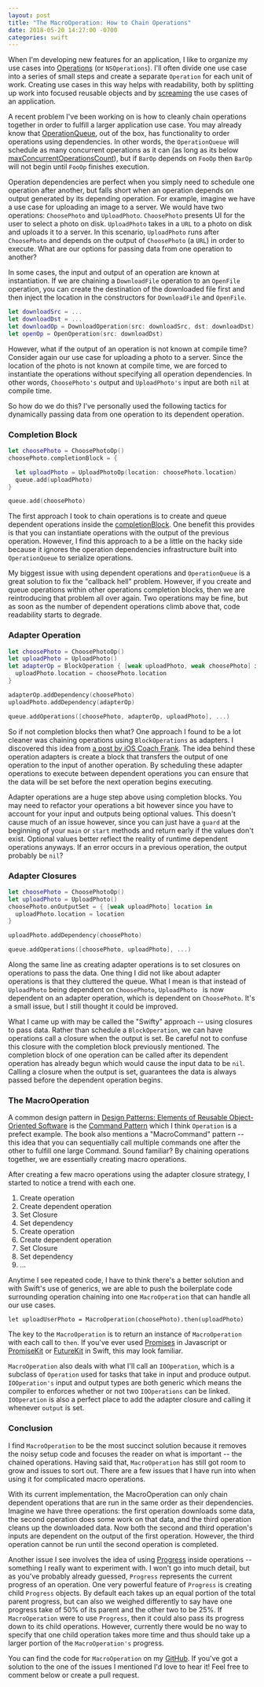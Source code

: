 ```yaml
---
layout: post
title: "The MacroOperation: How to Chain Operations"
date: 2018-05-20 14:27:00 -0700
categories: swift
---
```


When I'm developing new features for an application, I like to organize my use cases into [Operations](https://developer.apple.com/documentation/foundation/operation) (or `NSOperations`). I'll often divide one use case into a series of small steps and create a separate `Operation` for each unit of work. Creating use cases in this way helps with readability, both by splitting up work into focused reusable objects and by [screaming](https://8thlight.com/blog/uncle-bob/2011/09/30/Screaming-Architecture.html) the use cases of an application.

A recent problem I've been working on is how to cleanly chain operations together in order to fulfill a larger application use case. You may already know that [OperationQueue](https://developer.apple.com/documentation/foundation/operationqueue), out of the box, has functionality to order operations using dependencies. In other words, the `OperationQueue` will schedule as many concurrent operations as it can (as long as its below [maxConcurrentOperationsCount](https://developer.apple.com/documentation/foundation/operationqueue/1414982-maxconcurrentoperationcount)), but if `BarOp` depends on `FooOp` then `BarOp` will not begin until `FooOp` finishes execution.



Operation dependencies are perfect when you simply need to schedule one operation after another, but falls short when an operation depends on output generated by its depending operation. For example, imagine we have a use case for uploading an image to a server. We would have two operations: `ChoosePhoto` and `UploadPhoto`. `ChoosePhoto` presents UI for the user to select a photo on disk. `UploadPhoto` takes in a `URL` to a photo on disk and uploads it to a server. In this scenario, `UploadPhoto` runs after `ChoosePhoto` and depends on the output of `ChoosePhoto` (a `URL`) in order to execute. What are our options for passing data from one operation to another?

In some cases, the input and output of an operation are known at instantiation. If we are chaining a `DownloadFile` operation to an `OpenFile` operation, you can create the destination of the downloaded file first and then inject the location in the constructors for `DownloadFile` and `OpenFile`.

```swift
let downloadSrc = ...
let downloadDst = ...
let downloadOp = DownloadOperation(src: downloadSrc, dst: downloadDst)
let openOp = OpenOperation(src: downloadDst)
```

However, what if the output of an operation is not known at compile time? Consider again our use case for uploading a photo to a server. Since the location of the photo is not known at compile time, we are forced to instantiate the operations without specifying all operation dependencies. In other words, `ChoosePhoto's` output and `UploadPhoto's` input are both `nil` at compile time.

So how do we do this? I've personally used the following tactics for dynamically passing data from one operation to its dependent operation.

### Completion Block

```swift
let choosePhoto = ChoosePhotoOp()
choosePhoto.completionBlock = {

  let uploadPhoto = UploadPhotoOp(location: choosePhoto.location)
  queue.add(uploadPhoto)
}

queue.add(choosePhoto)
```

The first approach I took to chain operations is to create and queue dependent operations inside the [completionBlock](https://developer.apple.com/documentation/foundation/operation/1408085-completionblock). One benefit this provides is that you can instantiate operations with the output of the previous operation. However, I find this approach to a be a little on the hacky side because it ignores the operation dependencies infrastructure built into `OperationQueue` to serialize operations.

My biggest issue with using dependent operations and `OperationQueue` is a great solution to fix the "callback hell" problem. However, if you create and queue operations within other operations completion blocks, then we are reintroducing that problem all over again. Two operations may be fine, but as soon as the number of dependent operations climb above that, code readability starts to degrade.

### Adapter Operation

```swift
let choosePhoto = ChoosePhotoOp()
let uploadPhoto = UploadPhoto()
let adapterOp = BlockOperation { [weak uploadPhoto, weak choosePhoto] in
  uploadPhoto.location = choosePhoto.location
}

adapterOp.addDependency(choosePhoto)
uploadPhoto.addDependency(adapterOp)

queue.addOperations([choosePhoto, adapterOp, uploadPhoto], ...)
```

So if not completion blocks then what? One approach I found to be a lot cleaner was chaining operations using `BlockOperations` as adapters. I discovered this idea from [a post by iOS Coach Frank](http://ioscoachfrank.com/2017/03/18/chaining-nsoperations.html). The idea behind these operation adapters is create a block that transfers the output of one operation to the input of another operation. By scheduling these adapter operations to execute between dependent operations you can ensure that the data will be set before the next operation begins executing.

Adapter operations are a huge step above using completion blocks. You may need to refactor your operations a bit however since you have to account for your input and outputs being optional values. This doesn't cause much of an issue however, since you can just have a `guard` at the beginning of your `main` or `start` methods and return early if the values don't exist. Optional values better reflect the reality of runtime dependent operations anyways. If an error occurs in a previous operation, the output probably be `nil`?

### Adapter Closures

```swift
let choosePhoto = ChoosePhotoOp()
let uploadPhoto = UploadPhoto()
choosePhoto.onOutputSet = { [weak uploadPhoto] location in
  uploadPhoto.location = location
}

uploadPhoto.addDependency(choosePhoto)

queue.addOperations([choosePhoto, uploadPhoto], ...)
```

Along the same line as creating adapter operations is to set closures on operations to pass the data. One thing I did not like about adapter operations is that they cluttered the queue. What I mean is that instead of `UploadPhoto` being dependent on `ChoosePhoto`, `UploadPhoto ` is now dependent on an adapter operation, which is dependent on `ChoosePhoto`. It's a small issue, but I still thought it could be improved.

What I came up with may be called the "Swifty" approach -- using closures to pass data. Rather than schedule a `BlockOperation`, we can have operations call a closure when the output is set. Be careful not to confuse this closure with the completion block previously mentioned. The completion block of one operation can be called after its dependent operation has already begun which would cause the input data to be `nil`. Calling a closure when the output is set, guarantees the data is always passed before the dependent operation begins.

### The MacroOperation
A common design pattern in [Design Patterns: Elements of Reusable Object-Oriented Software](https://www.amazon.com/Design-Patterns-Elements-Reusable-Object-Oriented/dp/0201633612) is the [Command Pattern](https://en.wikipedia.org/wiki/Command_pattern) which I think `Operation` is a prefect example. The book also mentions a "MacroCommand" pattern -- this idea that you can sequentially call multiple commands one after the other to fulfill one large Command. Sound familiar? By chaining operations together, we are essentially creating macro operations.

After creating a few macro operations using the adapter closure strategy, I started to notice a trend with each one.

1. Create operation
2. Create dependent operation
2. Set Closure
3. Set dependency
4. Create operation
5. Create dependent operation
6. Set Closure
7. Set dependency
8. ...

Anytime I see repeated code, I have to think there's a better solution and with Swift's use of generics, we are able to push the boilerplate code surrounding operation chaining into one `MacroOperation` that can handle all our use cases.

```
let uploadUserPhoto = MacroOperation(choosePhoto).then(uploadPhoto)
```

The key to the `MacroOperation` is to return an instance of `MacroOperation` with each call to `then`. If you've ever used [Promises](https://javascript.info/promise-chaining) in Javascript or [PromiseKit](https://github.com/mxcl/PromiseKit) or [FutureKit](https://github.com/FutureKit/FutureKit) in Swift, this may look familiar.

`MacroOperation` also deals with what I'll call an `IOOperation`, which is a subclass of `Operation` used for tasks that take in input and produce output. `IOOperation's` input and output types are both generic which means the compiler to enforces whether or not two `IOOperations` can be linked. `IOOperation` is also a perfect place to add the adapter closure and calling it whenever `output` is set.

### Conclusion
I find `MacroOperation` to be the most succinct solution because it removes the noisy setup code and focuses the reader on what is important -- the chained operations. Having said that, `MacroOperation` has still got room to grow and issues to sort out. There are a few issues that I have run into when using it for complicated macro operations.

With its current implementation, the MacroOperation can only chain dependent operations that are run in the same order as their dependencies. Imagine we have three operations: the first operation downloads some data, the second operation does some work on that data, and the third operation cleans up the downloaded data. Now both the second and third operation's inputs are dependent on the output of the first operation. However, the third operation cannot be run until the second operation is completed.

Another issue I see involves the idea of using [Progress](https://developer.apple.com/documentation/foundation/progress) inside operations -- something I really want to experiment with. I won't go into much detail, but as you've probably already guessed, `Progress` represents the current progress of an operation. One very powerful feature of `Progress` is creating child `Progress` objects. By default each takes up an equal portion of the total parent progress, but can also we weighed differently to say have one progress take of 50% of its parent and the other two to be 25%. If `MacroOperation` were to use `Progress`, then it could also pass its progress down to its child operations. However, currently there would be no way to specify that one child operation takes more time and thus should take up a larger portion of the `MacroOperation's` progress.

You can find the code for `MacroOperation` on my [GitHub](https://github.com/duffneubauer/MacroOperation). If you've got a solution to the one of the issues I mentioned I'd love to hear it! Feel free to comment below or create a pull request.
